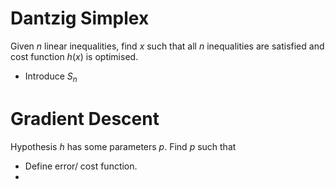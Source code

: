 # Dantzig Simplex

Given $n$ linear inequalities, find $x$ such that all $n$ inequalities are satisfied and cost function $h(x)$ is optimised.

- Introduce ${S_n}$

# Gradient Descent

Hypothesis $h$ has some parameters $p$. Find $p$ such that 

- Define error/ cost function. 
- 
